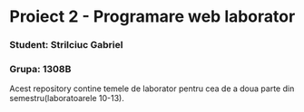 # Proiect 2 - Programare web laborator

### Student: Strilciuc Gabriel
### Grupa: 1308B

Acest repository contine temele de laborator pentru cea de a doua parte din semestru(laboratoarele 10-13).